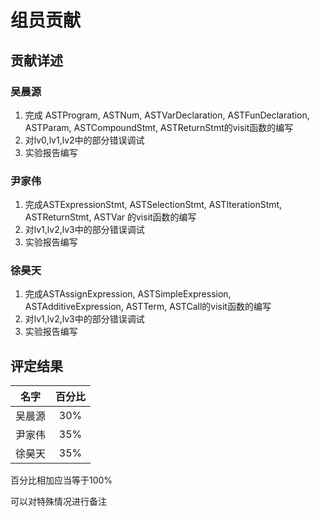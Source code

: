 # 组员贡献

## 贡献详述

### 吴晨源

1. 完成 ASTProgram, ASTNum, ASTVarDeclaration, ASTFunDeclaration, ASTParam, ASTCompoundStmt, ASTReturnStmt的visit函数的编写
2. 对lv0,lv1,lv2中的部分错误调试
3. 实验报告编写

### 尹家伟

1. 完成ASTExpressionStmt, ASTSelectionStmt, ASTIterationStmt, ASTReturnStmt, ASTVar 的visit函数的编写
2. 对lv1,lv2,lv3中的部分错误调试
3. 实验报告编写

### 徐昊天

1. 完成ASTAssignExpression, ASTSimpleExpression, ASTAdditiveExpression, ASTTerm, ASTCall的visit函数的编写
2. 对lv1,lv2,lv3中的部分错误调试
3. 实验报告编写

## 评定结果

|名字|百分比|
|:-:|:-:|
|吴晨源|30%|
|尹家伟|35%|
|徐昊天|35%|

百分比相加应当等于100%

可以对特殊情况进行备注
